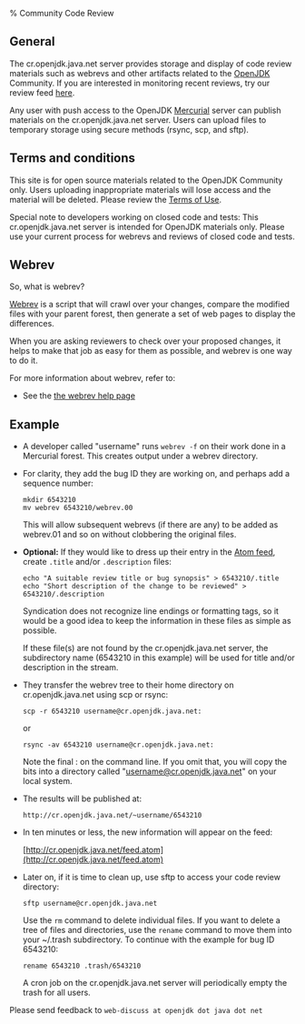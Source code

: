 % Community Code Review

## General

The cr.openjdk.java.net server provides storage and display of code review
materials such as webrevs and other artifacts related to the
[OpenJDK](http://openjdk.java.net/) Community. If you
are interested in monitoring recent reviews, try our review feed
[here](http://cr.openjdk.java.net/feed.atom).

Any user with push access to the OpenJDK
[Mercurial](http://hg.openjdk.java.net) server can publish
materials on the cr.openjdk.java.net server.
Users can upload files to temporary
storage using secure methods (rsync, scp, and sftp).

## Terms and conditions

This site is for open source materials related to the OpenJDK
Community only. Users uploading inappropriate materials will lose
access and the material will be deleted. Please review the
[Terms of Use](http://openjdk.java.net/legal/terms.html).

Special note to developers working on closed code and tests:
This cr.openjdk.java.net
server is intended for OpenJDK materials only. Please use your
current process for webrevs and reviews of closed code and
tests.

## Webrev

So, what is webrev?

[Webrev](webrevHelp.html) is
a script that will crawl over your changes, compare the modified
files with your parent forest, then generate a set of web pages to
display the differences.

When you are asking reviewers to check over your proposed
changes, it helps to make that job as easy for them as possible,
and webrev is one way to do it.

For more information about webrev, refer to:

* See the [the webrev help page](webrevHelp.html)

## Example

* A developer called "username" runs `webrev -f`
  on their work done in a Mercurial forest. This creates output under
  a webrev directory.

* For clarity, they add the bug ID they are working on, and
  perhaps add a sequence number:

      mkdir 6543210
      mv webrev 6543210/webrev.00

  This will allow subsequent webrevs (if there are any) to be
  added as webrev.01 and so on without clobbering the original
  files.

* **Optional:** If they would like to dress up their entry in
  the [Atom feed](http://cr.openjdk.java.net/feed.atom),
  create `.title` and/or `.description` files:

      echo "A suitable review title or bug synopsis" > 6543210/.title
      echo "Short description of the change to be reviewed" > 6543210/.description

  Syndication does not recognize line endings or formatting tags,
  so it would be a good idea to keep the information in these files
  as simple as possible.

  If these file(s) are not found by the cr.openjdk.java.net
  server, the subdirectory
  name (6543210 in this example) will be used for title and/or
  description in the stream.

* They transfer the webrev tree to their home directory on
  cr.openjdk.java.net using scp or rsync:

      scp -r 6543210 username@cr.openjdk.java.net:

  or

      rsync -av 6543210 username@cr.openjdk.java.net:

  Note the final : on the command line. If you omit that, you will
  copy the bits into a directory called
  "username@cr.openjdk.java.net" on your local system.

* The results will be published at:

      http://cr.openjdk.java.net/~username/6543210

* In ten minutes or less, the new information will appear on the
  feed:

  [http://cr.openjdk.java.net/feed.atom](http://cr.openjdk.java.net/feed.atom)

* Later on, if it is time to clean up, use sftp to access your
  code review directory:

      sftp username@cr.openjdk.java.net

  Use the `rm` command to delete individual files. If you
  want to delete a tree of files and directories, use the
  `rename` command to move them into your ~/.trash
  subdirectory. To continue with the example for bug ID 6543210:

      rename 6543210 .trash/6543210

  A cron job on the cr.openjdk.java.net
  server will periodically empty the trash for
  all users.

Please send feedback to `web-discuss at openjdk dot java dot net`
